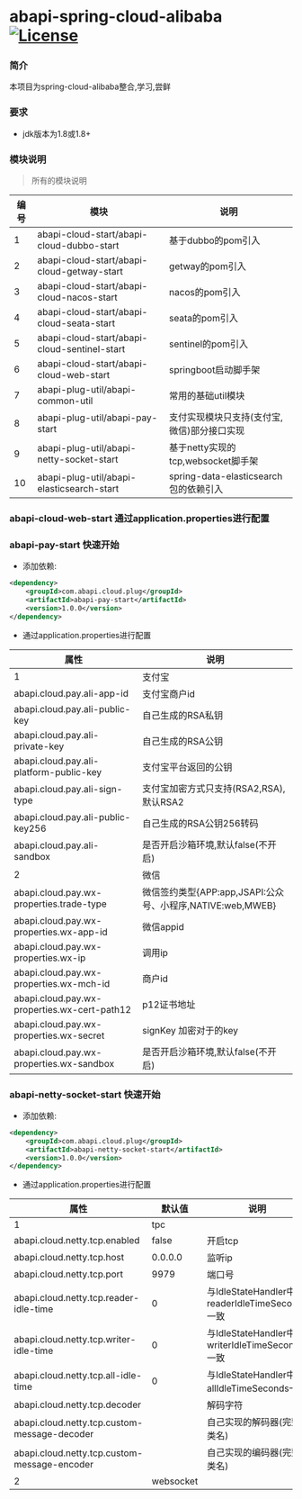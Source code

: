 abapi-spring-cloud-alibaba [![License](http://img.shields.io/:license-apache-brightgreen.svg)](http://www.apache.org/licenses/LICENSE-2.0.html)
===================================

### 简介
本项目为spring-cloud-alibaba整合,学习,尝鲜

### 要求
- jdk版本为1.8或1.8+


### 模块说明
> 所有的模块说明

| 编号  | 模块 | 说明 
|---|---|---
|1|abapi-cloud-start/abapi-cloud-dubbo-start|基于dubbo的pom引入
|2|abapi-cloud-start/abapi-cloud-getway-start|getway的pom引入
|3|abapi-cloud-start/abapi-cloud-nacos-start|nacos的pom引入
|4|abapi-cloud-start/abapi-cloud-seata-start|seata的pom引入
|5|abapi-cloud-start/abapi-cloud-sentinel-start|sentinel的pom引入
|6|abapi-cloud-start/abapi-cloud-web-start|springboot启动脚手架
|7|abapi-plug-util/abapi-common-util|常用的基础util模块
|8|abapi-plug-util/abapi-pay-start|支付实现模块只支持(支付宝,微信)部分接口实现
|9|abapi-plug-util/abapi-netty-socket-start|基于netty实现的tcp,websocket脚手架
|10|abapi-plug-util/abapi-elasticsearch-start|spring-data-elasticsearch包的依赖引入

### abapi-cloud-web-start 通过application.properties进行配置
### abapi-pay-start 快速开始
- 添加依赖:

```xml
<dependency>
	<groupId>com.abapi.cloud.plug</groupId>
	<artifactId>abapi-pay-start</artifactId>
	<version>1.0.0</version>
</dependency>
```

- 通过application.properties进行配置

| 属性  | 说明
|---|---
|1|支付宝
|abapi.cloud.pay.ali-app-id|支付宝商户id
|abapi.cloud.pay.ali-public-key|自己生成的RSA私钥
|abapi.cloud.pay.ali-private-key|自己生成的RSA公钥
|abapi.cloud.pay.ali-platform-public-key|支付宝平台返回的公钥
|abapi.cloud.pay.ali-sign-type|支付宝加密方式只支持(RSA2,RSA),默认RSA2
|abapi.cloud.pay.ali-public-key256|自己生成的RSA公钥256转码
|abapi.cloud.pay.ali-sandbox|是否开启沙箱环境,默认false(不开启)
|2|微信
|abapi.cloud.pay.wx-properties.trade-type|微信签约类型{APP:app,JSAPI:公众号、小程序,NATIVE:web,MWEB}
|abapi.cloud.pay.wx-properties.wx-app-id|微信appid
|abapi.cloud.pay.wx-properties.wx-ip|调用ip
|abapi.cloud.pay.wx-properties.wx-mch-id|商户id
|abapi.cloud.pay.wx-properties.wx-cert-path12|p12证书地址
|abapi.cloud.pay.wx-properties.wx-secret|signKey 加密对于的key
|abapi.cloud.pay.wx-properties.wx-sandbox|是否开启沙箱环境,默认false(不开启)
### abapi-netty-socket-start 快速开始
- 添加依赖:

```xml
<dependency>
	<groupId>com.abapi.cloud.plug</groupId>
	<artifactId>abapi-netty-socket-start</artifactId>
	<version>1.0.0</version>
</dependency>
```
	
- 通过application.properties进行配置

| 属性  |默认值| 说明
|---|---|---
|1|tpc
|abapi.cloud.netty.tcp.enabled|false|开启tcp
abapi.cloud.netty.tcp.host|0.0.0.0|监听ip
abapi.cloud.netty.tcp.port|9979|端口号
abapi.cloud.netty.tcp.reader-idle-time|0|与IdleStateHandler中的readerIdleTimeSeconds一致
abapi.cloud.netty.tcp.writer-idle-time|0|与IdleStateHandler中的writerIdleTimeSeconds一致
abapi.cloud.netty.tcp.all-idle-time|0|与IdleStateHandler中的allIdleTimeSeconds一致
abapi.cloud.netty.tcp.decoder||解码字符
abapi.cloud.netty.tcp.custom-message-decoder||自己实现的解码器(完整类名)
abapi.cloud.netty.tcp.custom-message-encoder||自己实现的编码器(完整类名)
|2|websocket




